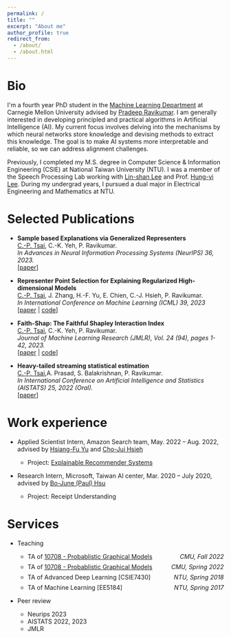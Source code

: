 ```yaml
---
permalink: /
title: ""
excerpt: "About me"
author_profile: true
redirect_from: 
  - /about/
  - /about.html
---
```




# Bio

I'm a fourth year PhD student in the [Machine Learning Department](https://www.ml.cmu.edu/) at Carnegie Mellon University advised by [Pradeep Ravikumar](https://www.cs.cmu.edu/~pradeepr/). I am generally interested in developing principled and practical algorithms in Artificial Intelligence (AI). My current focus involves delving into the mechanisms by which neural networks store knowledge and devising methods to extract this knowledge. The goal is to make AI systems more interpretable and reliable, so we can address alignment challenges.

Previously, I completed my M.S. degree in Computer Science & Information Engineering (CSIE) at National Taiwan University (NTU). I was a member of the Speech Processing Lab working with [Lin-shan Lee](http://speech.ee.ntu.edu.tw/previous_version/lslNew.htm) and Prof. [Hung-yi Lee](https://speech.ee.ntu.edu.tw/~hylee/index.php). During my undergrad years, I pursued a dual major in Electrical Engineering and Mathematics at NTU.


# Selected Publications

- **Sample based Explanations via Generalized Representers**<br/>
 <u>C.-P. Tsai</u>, C.-K. Yeh, P. Ravikumar.<br/>
 *In Advances in Neural Information Processing Systems (NeurIPS) 36, 2023.*<br/>
 [[paper](https://arxiv.org/abs/2310.18526)]

- **Representer Point Selection for Explaining Regularized High-dimensional Models**<br/>
 <u>C.-P. Tsai</u>, J. Zhang, H.-F. Yu, E. Chien, C.-J. Hsieh, P. Ravikumar.<br/>
 *In International Conference on Machine Learning (ICML) 39, 2023*<br/>
 [[paper](https://arxiv.org/abs/2305.20002) | [code](https://github.com/chepingt/High-dimensional-Representer)]

- **Faith-Shap: The Faithful Shapley Interaction Index**<br/>
 <u>C.-P. Tsai</u>, C.-K. Yeh, P. Ravikumar.<br/>
 *Journal of Machine Learning Research (JMLR), Vol. 24 (94), pages 1-42, 2023.*<br/>
 [[paper](https://www.jmlr.org/papers/volume24/22-0202/22-0202.pdf) | [code](https://github.com/chepingt/Faith-Shap)]  
 
- **Heavy-tailed streaming statistical estimation**<br/>
 <u>C.-P. Tsai</u>,A. Prasad, S. Balakrishnan, P. Ravikumar.<br/>
 *In International Conference on Artificial Intelligence and Statistics (AISTATS) 25, 2022 (Oral).*<br/>
 [[paper](https://proceedings.mlr.press/v151/tsai22a.html)]


# Work experience
- Applied Scientist Intern, Amazon Search team, May. 2022 – Aug. 2022, advised by [Hsiang-Fu Yu](https://www.cs.utexas.edu/~rofuyu/) and [Cho-Jui Hsieh](https://web.cs.ucla.edu/~chohsieh/)
  - Project: [Explainable Recommender Systems](https://openreview.net/pdf?id=GLI2hX4vxx)
 
- Research Intern, Microsoft, Taiwan AI center, Mar. 2020 – July 2020, advised by [Bo-June (Paul) Hsu](https://www.microsoft.com/en-us/research/people/paulhsu/)
  - Project: Receipt Understanding

# Services
- Teaching 
  - <p style="display: flex; flex-direction: row; justify-content: space-between; margin: 0 0 0.5em;"><span style="flex: 0 0 auto">TA of <a href="https://andrejristeski.github.io/10708-F22/">10708 - Probablistic Graphical Models</a></span> <span style="flex:  0 0 auto"><i>CMU, Fall 2022</i></span></p>
  - <p style="display: flex; flex-direction: row; justify-content: space-between; margin: 0 0 0.5em;"><span style="flex: 0 0 auto">TA of <a href="https://andrejristeski.github.io/10708-22/">10708 - Probablistic Graphical Models</a></span> <span style="flex:  0 0 auto"><i>CMU, Spring 2022</i></span></p>
  - <p style="display: flex; flex-direction: row; justify-content: space-between; margin: 0 0 0.5em;"><span style="flex: 0 0 auto">TA of Advanced Deep Learning [CSIE7430] </a></span> <span style="flex:  0 0 auto"><i>NTU, Spring 2018</i></span></p>
   - <p style="display: flex; flex-direction: row; justify-content: space-between; margin: 0 0 0.5em;"><span style="flex: 0 0 auto">TA of Machine Learning [EE5184] </a></span> <span style="flex:  0 0 auto"><i>NTU, Spring 2017</i></span></p>

  
- Peer review 
  - Neurips 2023
  - AISTATS 2022, 2023
  - JMLR
